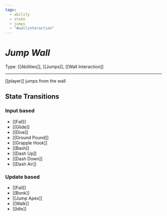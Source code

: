 ```yaml
---
tags:
  - ability
  - state
  - jumps
  - "#wallinteraction"
---
```

# _Jump Wall_

Type: [[Abilities]], [[Jumps]], [[Wall Interaction]]

----


[[player]] jumps from the wall

## State Transitions

### Input based

* [[Fall]]
* [[Glide]]
* [[Dive]]
* [[Ground Pound]]
* [[Grapple Hook]]
* [[Bash]]
* [[Dash Up]]
* [[Dash Down]]
* [[Dash Air]]

### Update based

* [[Fall]]
* [[Bonk]]
* [[Jump Apex]]
* [[Walk]]
* [[Idle]]